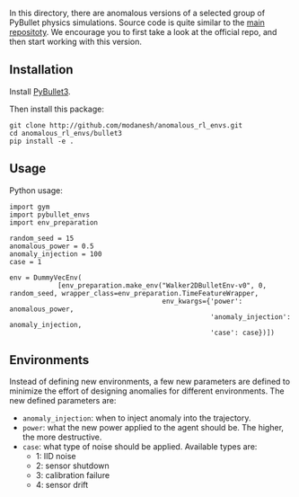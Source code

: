 In this directory, there are anomalous versions of a selected group of PyBullet physics simulations. Source code is quite similar to the [main
repositoty](https://github.com/bulletphysics/bullet3/). We encourage you to first take a look at the official repo, and then
start working with this version.

## Installation
Install [PyBullet3](https://docs.google.com/document/d/10sXEhzFRSnvFcl3XxNGhnD4N2SedqwdAvK3dsihxVUA/edit#heading=h.2ye70wns7io3).

Then install this package:

```
git clone http://github.com/modanesh/anomalous_rl_envs.git
cd anomalous_rl_envs/bullet3
pip install -e .
```

## Usage
Python usage:
```
import gym
import pybullet_envs
import env_preparation

random_seed = 15
anomalous_power = 0.5
anomaly_injection = 100
case = 1

env = DummyVecEnv(
            [env_preparation.make_env("Walker2DBulletEnv-v0", 0, random_seed, wrapper_class=env_preparation.TimeFeatureWrapper,
                                      env_kwargs={'power': anomalous_power,
                                                  'anomaly_injection': anomaly_injection,
                                                  'case': case})])
```

## Environments
Instead of defining new environments, a few new parameters are defined to minimize the effort of designing anomalies for different environments.
The new defined parameters are:

- `anomaly_injection`: when to inject anomaly into the trajectory. 
- `power`: what the new power applied to the agent should be. The higher, the more destructive.
- `case`: what type of noise should be applied. Available types are:
    - 1: IID noise
    - 2: sensor shutdown
    - 3: calibration failure
    - 4: sensor drift
